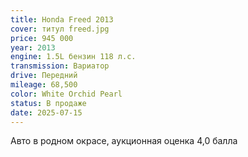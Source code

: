 ```yaml
---
title: Honda Freed 2013
cover: титул freed.jpg
price: 945 000
year: 2013
engine: 1.5L бензин 118 л.с.
transmission: Вариатор
drive: Передний
mileage: 68,500
color: White Orchid Pearl
status: В продаже
date: 2025-07-15
---
```


Авто в родном окрасе, аукционная оценка 4,0 балла
